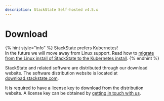 ```yaml
---
description: StackState Self-hosted v4.5.x
---
```



# Download

{% hint style="info" %}
StackState prefers Kubernetes!  
In the future we will move away from Linux support. Read how to [migrate from the Linux install of StackState to the Kubernetes install](../kubernetes_install/migrate_from_linux.md).
{% endhint %}

StackState and related software are distributed through our download website. The software distribution website is located at [download.stackstate.com](https://download.stackstate.com).

It is required to have a license key to download from the distribution website. A license key can be obtained by [getting in touch with us](https://www.stackstate.com/contact/).


